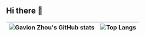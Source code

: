 ## Hi there 👋

<!--
**gvnzhou/gvnzhou** is a ✨ _special_ ✨ repository because its `README.md` (this file) appears on your GitHub profile.

Here are some ideas to get you started:

- 🔭 I’m currently working on ...
- 🌱 I’m currently learning ...
- 👯 I’m looking to collaborate on ...
- 🤔 I’m looking for help with ...
- 💬 Ask me about ...
- 📫 How to reach me: ...
- 😄 Pronouns: ...
- ⚡ Fun fact: ...
-->

<!--
[![Gavion Zhou's GitHub stats](https://github-readme-stats.vercel.app/api?username=gvnzhou&theme=tokyonight&show_icons=true)](https://github.com/gvnzhou/github-readme-stats)

[![Top Langs](https://github-readme-stats.vercel.app/api/top-langs/?username=gvnzhou&layout=compact&theme=tokyonight)](https://github.com/gvnzhou/github-readme-stats)
-->

| <img align="center" src="https://github-readme-stats.vercel.app/api?username=gvnzhou&theme=tokyonight&show_icons=true&hide=contribs" alt="Gavion Zhou's GitHub stats" /> | <img align="center" src="https://github-readme-stats.vercel.app/api/top-langs/?username=gvnzhou&layout=compact&theme=tokyonight" alt="Top Langs" /> |
| ------------- | ------------- |
